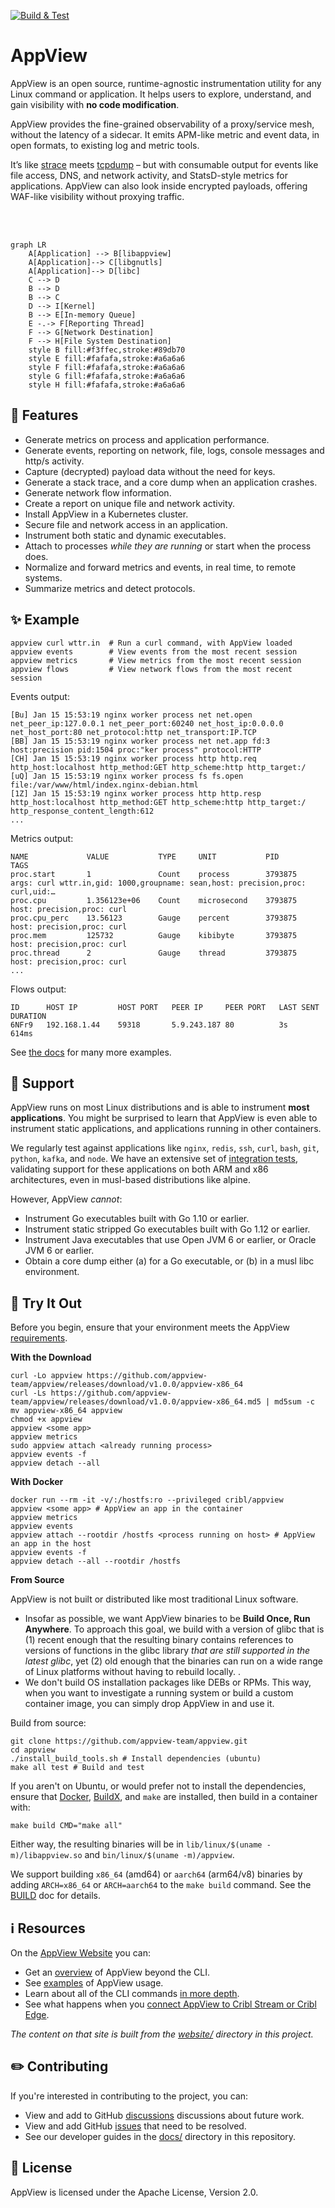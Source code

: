[![Build & Test](https://github.com/appview-team/appview/actions/workflows/build-and-test.yml/badge.svg)](https://github.com/appview-team/appview/actions/workflows/build-and-test.yml)

# AppView

AppView is an open source, runtime-agnostic instrumentation utility for any Linux command or application. It helps users to explore, understand, and gain visibility with **no code modification**.

AppView provides the fine-grained observability of a proxy/service mesh, without the latency of a sidecar. It emits APM-like metric and event data, in open formats, to existing log and metric tools.

It’s like [strace](https://github.com/strace/strace) meets [tcpdump](https://www.tcpdump.org/) – but with consumable output for events like file access, DNS, and network activity, and StatsD-style metrics for applications. AppView can also look inside encrypted payloads, offering WAF-like visibility without proxying traffic.

<br />
<br />

```mermaid
graph LR
    A[Application] --> B[libappview]
    A[Application]--> C[libgnutls]
    A[Application]--> D[libc]
    C --> D
    B --> D
    B --> C
    D --> I[Kernel]
    B --> E[In-memory Queue]
    E -.-> F[Reporting Thread]
    F --> G[Network Destination]
    F --> H[File System Destination]
    style B fill:#f3ffec,stroke:#89db70
    style E fill:#fafafa,stroke:#a6a6a6
    style F fill:#fafafa,stroke:#a6a6a6
    style G fill:#fafafa,stroke:#a6a6a6
    style H fill:#fafafa,stroke:#a6a6a6
```

## 💎 Features

- Generate metrics on process and application performance.
- Generate events, reporting on network, file, logs, console messages and http/s activity.
- Capture (decrypted) payload data without the need for keys.
- Generate a stack trace, and a core dump when an application crashes.
- Generate network flow information.
- Create a report on unique file and network activity.
- Install AppView in a Kubernetes cluster.
- Secure file and network access in an application.
- Instrument both static and dynamic executables.
- Attach to processes *while they are running* or start when the process does.
- Normalize and forward metrics and events, in real time, to remote systems.
- Summarize metrics and detect protocols.

## ✨ Example

```
appview curl wttr.in  # Run a curl command, with AppView loaded 
appview events        # View events from the most recent session
appview metrics       # View metrics from the most recent session
appview flows         # View network flows from the most recent session
```
Events output:
```
[Bu] Jan 15 15:53:19 nginx worker process net net.open net_peer_ip:127.0.0.1 net_peer_port:60240 net_host_ip:0.0.0.0 net_host_port:80 net_protocol:http net_transport:IP.TCP
[BB] Jan 15 15:53:19 nginx worker process net net.app fd:3 host:precision pid:1504 proc:"ker process" protocol:HTTP
[CH] Jan 15 15:53:19 nginx worker process http http.req http_host:localhost http_method:GET http_scheme:http http_target:/
[uQ] Jan 15 15:53:19 nginx worker process fs fs.open file:/var/www/html/index.nginx-debian.html
[1Z] Jan 15 15:53:19 nginx worker process http http.resp http_host:localhost http_method:GET http_scheme:http http_target:/ http_response_content_length:612
...
```
Metrics output:
```
NAME             VALUE           TYPE     UNIT           PID        TAGS
proc.start       1               Count    process        3793875    args: curl wttr.in,gid: 1000,groupname: sean,host: precision,proc: curl,uid:…
proc.cpu         1.356123e+06    Count    microsecond    3793875    host: precision,proc: curl
proc.cpu_perc    13.56123        Gauge    percent        3793875    host: precision,proc: curl
proc.mem         125732          Gauge    kibibyte       3793875    host: precision,proc: curl
proc.thread      2               Gauge    thread         3793875    host: precision,proc: curl
...
```
Flows output:
```
ID   	HOST IP      	HOST PORT	PEER IP    	PEER PORT	LAST SENT	DURATION
6NFr9	192.168.1.44	59318    	5.9.243.187	80       	3s       	614ms
```

See [the docs](http://appview.org) for many more examples.

## 🛟 Support

AppView runs on most Linux distributions and is able to instrument **most applications**. You might be surprised to learn that AppView is even able to instrument static applications, and applications running in other containers. 

We regularly test against applications like `nginx`, `redis`, `ssh`, `curl`, `bash`, `git`, `python`, `kafka`, and `node`. We have an extensive set of [integration tests](./test/integration), validating support for these applications on both ARM and x86 architectures, even in musl-based distributions like alpine.

However, AppView *cannot*:

- Instrument Go executables built with Go 1.10 or earlier.
- Instrument static stripped Go executables built with Go 1.12 or earlier.
- Instrument Java executables that use Open JVM 6 or earlier, or Oracle JVM 6 or earlier.
- Obtain a core dump either (a) for a Go executable, or (b) in a musl libc environment.

## 🚀 Try It Out

Before you begin, ensure that your environment meets the AppView [requirements](https://appview.org/docs/requirements).

**With the Download**
```
curl -Lo appview https://github.com/appview-team/appview/releases/download/v1.0.0/appview-x86_64
curl -Ls https://github.com/appview-team/appview/releases/download/v1.0.0/appview-x86_64.md5 | md5sum -c
mv appview-x86_64 appview
chmod +x appview
appview <some app>
appview metrics
sudo appview attach <already running process>
appview events -f
appview detach --all
```

**With Docker**
```
docker run --rm -it -v/:/hostfs:ro --privileged cribl/appview
appview <some app> # AppView an app in the container
appview metrics
appview events
appview attach --rootdir /hostfs <process running on host> # AppView an app in the host
appview events -f
appview detach --all --rootdir /hostfs
```

**From Source**

AppView is not built or distributed like most traditional Linux software.

- Insofar as possible, we want AppView binaries to be  **Build Once, Run Anywhere**. To approach this goal, we build with a version of glibc that is (1) recent enough that the resulting binary contains references to versions of functions in the glibc library *that are still supported in the latest glibc*, yet (2) old enough that the binaries can run on a wide range of Linux platforms without having to rebuild locally.
.
- We don't build OS installation packages like DEBs or RPMs. This way, when you want to investigate a running system or build a custom container image, you can simply drop AppView in and use it.

Build from source:

```text
git clone https://github.com/appview-team/appview.git
cd appview
./install_build_tools.sh # Install dependencies (ubuntu)
make all test # Build and test
```

If you aren't on Ubuntu, or would prefer not to install the dependencies, ensure that [Docker], [BuildX], and `make` are installed, then build in a container with:

```text
make build CMD="make all"
```

Either way, the resulting binaries will be in `lib/linux/$(uname -m)/libappview.so` and `bin/linux/$(uname -m)/appview`.

We support building `x86_64` (amd64) or `aarch64` (arm64/v8) binaries by adding `ARCH=x86_64` or `ARCH=aarch64` to the `make build` command. See the [BUILD](docs/BUILD.md) doc for details.

## ℹ️  Resources

On the [AppView Website](https://appview.org/) you can:

- Get an [overview](https://appview.org/docs/how-works/) of AppView beyond the CLI.
- See [examples](https://appview.org/docs/instrumenting-an-application) of AppView usage.
- Learn about all of the CLI commands [in more depth](https://appview.org/docs/cli-reference).
- See what happens when you [connect AppView to Cribl Stream or Cribl Edge](https://appview.org/docs/cribl-integration).

_The content on that site is built from the [website/](website/) directory in this project._

## ✏️  Contributing

If you're interested in contributing to the project, you can:

- View and add to GitHub [discussions](https://github.com/appview-team/appview/discussions) discussions about future work.
- View and add GitHub [issues](https://github.com/appview-team/appview/issues) that need to be resolved.
- See our developer guides in the [docs/](./docs/) directory in this repository.

## 📄 License

AppView is licensed under the Apache License, Version 2.0. 

[Docker]: https://docs.docker.com/engine/install/
[BuildX]: https://docs.docker.com/buildx/working-with-buildx/
